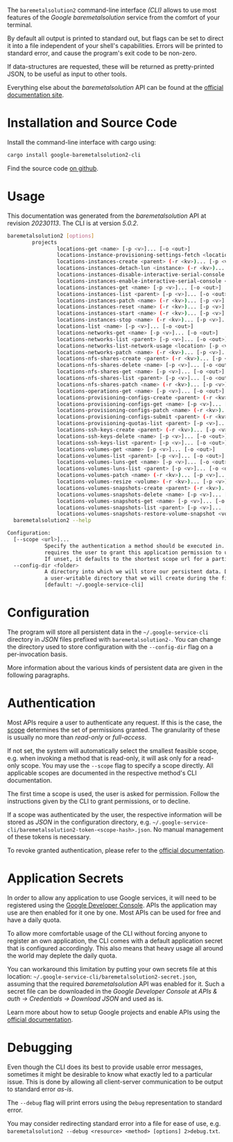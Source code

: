 <!---
DO NOT EDIT !
This file was generated automatically from 'src/generator/templates/cli/README.md.mako'
DO NOT EDIT !
-->
The `baremetalsolution2` command-line interface *(CLI)* allows to use most features of the *Google baremetalsolution* service from the comfort of your terminal.

By default all output is printed to standard out, but flags can be set to direct it into a file independent of your shell's
capabilities. Errors will be printed to standard error, and cause the program's exit code to be non-zero.

If data-structures are requested, these will be returned as pretty-printed JSON, to be useful as input to other tools.

Everything else about the *baremetalsolution* API can be found at the
[official documentation site](https://cloud.google.com/bare-metal).

# Installation and Source Code

Install the command-line interface with cargo using:

```bash
cargo install google-baremetalsolution2-cli
```

Find the source code [on github](https://github.com/Byron/google-apis-rs/tree/main/gen/baremetalsolution2-cli).

# Usage

This documentation was generated from the *baremetalsolution* API at revision *20230113*. The CLI is at version *5.0.2*.

```bash
baremetalsolution2 [options]
        projects
                locations-get <name> [-p <v>]... [-o <out>]
                locations-instance-provisioning-settings-fetch <location> [-p <v>]... [-o <out>]
                locations-instances-create <parent> (-r <kv>)... [-p <v>]... [-o <out>]
                locations-instances-detach-lun <instance> (-r <kv>)... [-p <v>]... [-o <out>]
                locations-instances-disable-interactive-serial-console <name> (-r <kv>)... [-p <v>]... [-o <out>]
                locations-instances-enable-interactive-serial-console <name> (-r <kv>)... [-p <v>]... [-o <out>]
                locations-instances-get <name> [-p <v>]... [-o <out>]
                locations-instances-list <parent> [-p <v>]... [-o <out>]
                locations-instances-patch <name> (-r <kv>)... [-p <v>]... [-o <out>]
                locations-instances-reset <name> (-r <kv>)... [-p <v>]... [-o <out>]
                locations-instances-start <name> (-r <kv>)... [-p <v>]... [-o <out>]
                locations-instances-stop <name> (-r <kv>)... [-p <v>]... [-o <out>]
                locations-list <name> [-p <v>]... [-o <out>]
                locations-networks-get <name> [-p <v>]... [-o <out>]
                locations-networks-list <parent> [-p <v>]... [-o <out>]
                locations-networks-list-network-usage <location> [-p <v>]... [-o <out>]
                locations-networks-patch <name> (-r <kv>)... [-p <v>]... [-o <out>]
                locations-nfs-shares-create <parent> (-r <kv>)... [-p <v>]... [-o <out>]
                locations-nfs-shares-delete <name> [-p <v>]... [-o <out>]
                locations-nfs-shares-get <name> [-p <v>]... [-o <out>]
                locations-nfs-shares-list <parent> [-p <v>]... [-o <out>]
                locations-nfs-shares-patch <name> (-r <kv>)... [-p <v>]... [-o <out>]
                locations-operations-get <name> [-p <v>]... [-o <out>]
                locations-provisioning-configs-create <parent> (-r <kv>)... [-p <v>]... [-o <out>]
                locations-provisioning-configs-get <name> [-p <v>]... [-o <out>]
                locations-provisioning-configs-patch <name> (-r <kv>)... [-p <v>]... [-o <out>]
                locations-provisioning-configs-submit <parent> (-r <kv>)... [-p <v>]... [-o <out>]
                locations-provisioning-quotas-list <parent> [-p <v>]... [-o <out>]
                locations-ssh-keys-create <parent> (-r <kv>)... [-p <v>]... [-o <out>]
                locations-ssh-keys-delete <name> [-p <v>]... [-o <out>]
                locations-ssh-keys-list <parent> [-p <v>]... [-o <out>]
                locations-volumes-get <name> [-p <v>]... [-o <out>]
                locations-volumes-list <parent> [-p <v>]... [-o <out>]
                locations-volumes-luns-get <name> [-p <v>]... [-o <out>]
                locations-volumes-luns-list <parent> [-p <v>]... [-o <out>]
                locations-volumes-patch <name> (-r <kv>)... [-p <v>]... [-o <out>]
                locations-volumes-resize <volume> (-r <kv>)... [-p <v>]... [-o <out>]
                locations-volumes-snapshots-create <parent> (-r <kv>)... [-p <v>]... [-o <out>]
                locations-volumes-snapshots-delete <name> [-p <v>]... [-o <out>]
                locations-volumes-snapshots-get <name> [-p <v>]... [-o <out>]
                locations-volumes-snapshots-list <parent> [-p <v>]... [-o <out>]
                locations-volumes-snapshots-restore-volume-snapshot <volume-snapshot> (-r <kv>)... [-p <v>]... [-o <out>]
  baremetalsolution2 --help

Configuration:
  [--scope <url>]...
            Specify the authentication a method should be executed in. Each scope
            requires the user to grant this application permission to use it.
            If unset, it defaults to the shortest scope url for a particular method.
  --config-dir <folder>
            A directory into which we will store our persistent data. Defaults to
            a user-writable directory that we will create during the first invocation.
            [default: ~/.google-service-cli]

```

# Configuration

The program will store all persistent data in the `~/.google-service-cli` directory in *JSON* files prefixed with `baremetalsolution2-`.  You can change the directory used to store configuration with the `--config-dir` flag on a per-invocation basis.

More information about the various kinds of persistent data are given in the following paragraphs.

# Authentication

Most APIs require a user to authenticate any request. If this is the case, the [scope][scopes] determines the 
set of permissions granted. The granularity of these is usually no more than *read-only* or *full-access*.

If not set, the system will automatically select the smallest feasible scope, e.g. when invoking a
method that is read-only, it will ask only for a read-only scope. 
You may use the `--scope` flag to specify a scope directly. 
All applicable scopes are documented in the respective method's CLI documentation.

The first time a scope is used, the user is asked for permission. Follow the instructions given 
by the CLI to grant permissions, or to decline.

If a scope was authenticated by the user, the respective information will be stored as *JSON* in the configuration
directory, e.g. `~/.google-service-cli/baremetalsolution2-token-<scope-hash>.json`. No manual management of these tokens
is necessary.

To revoke granted authentication, please refer to the [official documentation][revoke-access].

# Application Secrets

In order to allow any application to use Google services, it will need to be registered using the 
[Google Developer Console][google-dev-console]. APIs the application may use are then enabled for it
one by one. Most APIs can be used for free and have a daily quota.

To allow more comfortable usage of the CLI without forcing anyone to register an own application, the CLI
comes with a default application secret that is configured accordingly. This also means that heavy usage
all around the world may deplete the daily quota.

You can workaround this limitation by putting your own secrets file at this location: 
`~/.google-service-cli/baremetalsolution2-secret.json`, assuming that the required *baremetalsolution* API 
was enabled for it. Such a secret file can be downloaded in the *Google Developer Console* at 
*APIs & auth -> Credentials -> Download JSON* and used as is.

Learn more about how to setup Google projects and enable APIs using the [official documentation][google-project-new].


# Debugging

Even though the CLI does its best to provide usable error messages, sometimes it might be desirable to know
what exactly led to a particular issue. This is done by allowing all client-server communication to be 
output to standard error *as-is*.

The `--debug` flag will print errors using the `Debug` representation to standard error.

You may consider redirecting standard error into a file for ease of use, e.g. `baremetalsolution2 --debug <resource> <method> [options] 2>debug.txt`.


[scopes]: https://developers.google.com/+/api/oauth#scopes
[revoke-access]: http://webapps.stackexchange.com/a/30849
[google-dev-console]: https://console.developers.google.com/
[google-project-new]: https://developers.google.com/console/help/new/
